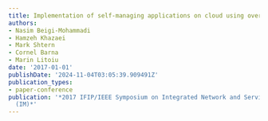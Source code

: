 ```yaml
---
title: Implementation of self-managing applications on cloud using overlay networks
authors:
- Nasim Beigi-Mohammadi
- Hamzeh Khazaei
- Mark Shtern
- Cornel Barna
- Marin Litoiu
date: '2017-01-01'
publishDate: '2024-11-04T03:05:39.909491Z'
publication_types:
- paper-conference
publication: '*2017 IFIP/IEEE Symposium on Integrated Network and Service Management
  (IM)*'
---
```

